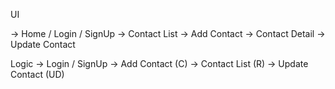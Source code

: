 UI

-> Home / Login / SignUp
-> Contact List
-> Add Contact
-> Contact Detail
-> Update Contact

Logic
-> Login / SignUp
-> Add Contact (C)
-> Contact List (R)
-> Update Contact (UD)
